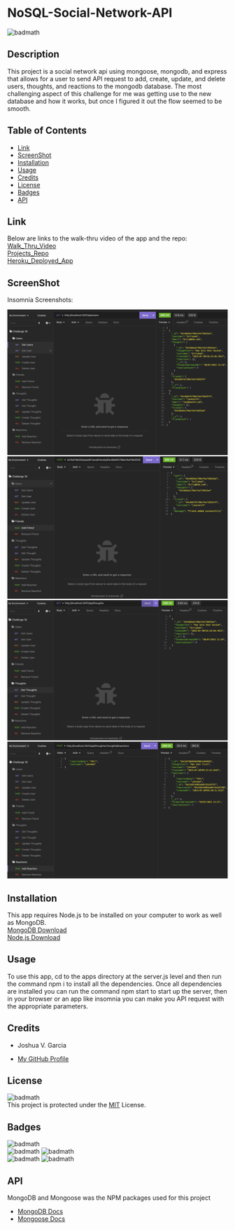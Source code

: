 # NoSQL-Social-Network-API

![badmath](https://img.shields.io/badge/License-MIT-yellow)<br>

## Description

This project is a social network api using mongoose, mongodb, and express that allows for a user to send API request to add, create, update, and delete users, thoughts, and reactions to the mongodb database. The most challenging aspect of this challenge for me was getting use to the new database and how it works, but once I figured it out the flow seemed to be smooth.

## Table of Contents

- [Link](#link)
- [ScreenShot](#screenshot)
- [Installation](#installation)
- [Usage](#usage)
- [Credits](#credits)
- [License](#license)
- [Badges](#badges)
- [API](#api)

## Link

Below are links to the walk-thru video of the app and the repo:<br>
[Walk_Thru_Video](https://drive.google.com/file/d/1i9zvDTln4f_nsd15pYJJvn5Nm-nrLplY/view)<br>
[Projects_Repo](https://github.com/garciajv86/NoSQL_Social_Network_API)<br>
[Heroku_Deployed_App](https://social-network--api-3ecd2fb1697d.herokuapp.com/)

## ScreenShot
Insomnia Screenshots:
<br>

![Social_NetworkAPI_Screenshots](./Assets/SocialNetworkScreenshot.png)
![Social_NetworkAPI_Screenshots](./Assets/SocialNetworkScreenshot2.png)
![Social_NetworkAPI_Screenshots](./Assets/SocialNetworkScreenshot3.png)
![Social_NetworkAPI_Screenshots](./Assets/SocialNetworkScreenshot4.png)

## Installation

This app requires Node.js to be installed on your computer to work as well as MongoDB.<br>
[MongoDB Download](https://www.mongodb.com/docs/search/?q=MongoDB+download+communtiy+edition)<br>
[Node.js Download](https://nodejs.org/en)

## Usage

To use this app, cd to the apps directory at the server.js level and then run the command npm i to install all the dependencies. Once all dependencies are installed you can run the command npm start to start up the server, then in your browser or an app like insomnia you can make you API request with the appropriate parameters.

## Credits

- Joshua V. Garcia

- [My GitHub Profile](https://github.com/garciajv86)

## License

![badmath](https://img.shields.io/badge/License-MIT-yellow)<br>
This project is protected under the [MIT](https://choosealicense.com/licenses/mit/) License.

## Badges

![badmath](https://img.shields.io/badge/-JAVASCRIPT-blue)<br>
![badmath](https://img.shields.io/badge/-Node.JS-brightgreen)
![badmath](https://img.shields.io/badge/-NPM-success)<br>
![badmath](https://img.shields.io/badge/-MongoDB-success)
![badmath](https://img.shields.io/badge/-Mongoose-success)<br>


## API

MongoDB and Mongoose was the NPM packages used for this project

- [MongoDB Docs](https://www.npmjs.com/package/mongodb)
- [Mongoose Docs](https://www.npmjs.com/package/mongoose)
